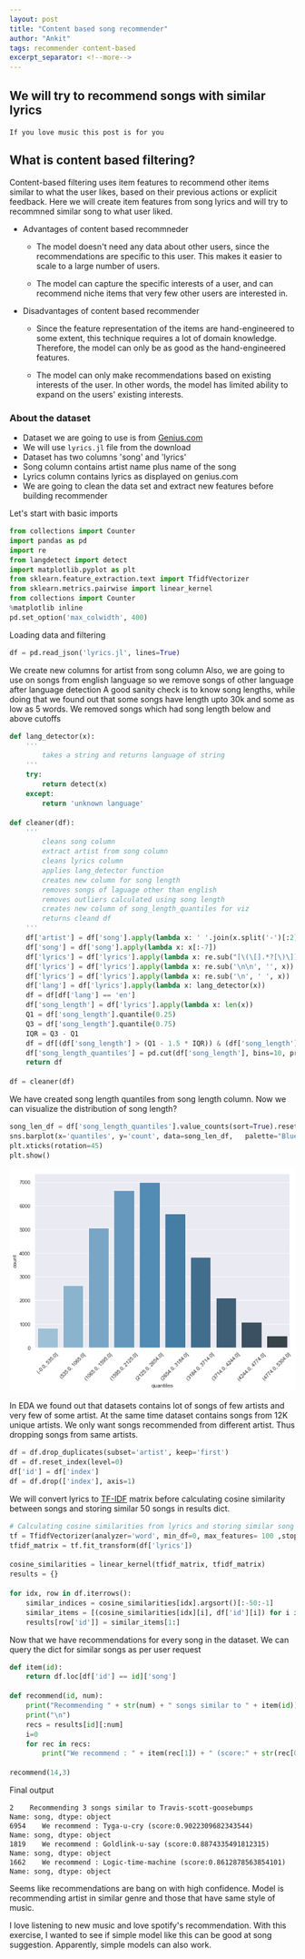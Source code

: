 ```yaml
---
layout: post
title: "Content based song recommender"
author: "Ankit"
tags: recommender content-based
excerpt_separator: <!--more-->
---
```


## We will try to recommend songs with similar lyrics<!--more-->

`If you love music this post is for you`

## What is content based filtering?
Content-based filtering uses item features to recommend other items similar to what the user likes, based on their previous actions or explicit feedback. 
Here we will create item features from song lyrics and will try to recommned similar song to what user liked.

+ Advantages of content based recommneder
	+ The model doesn't need any data about other users, since the recommendations are specific to this user. This makes it easier to scale to a large number of users.

	+ The model can capture the specific interests of a user, and can recommend niche items that very few other users are interested in.

+ Disadvantages of content based recommender
	+ Since the feature representation of the items are hand-engineered to some extent, this technique requires a lot of domain knowledge. Therefore, the model can only be as good as the hand-engineered features.

	+ The model can only make recommendations based on existing interests of the user. In other words, the model has limited ability to expand on the users' existing interests.

### About the dataset
+ Dataset we are going to use is from [Genius.com](https://www.cs.cornell.edu/~arb/data/genius-expertise/)
+ We will use `lyrics.jl` file from the download
+ Dataset has two columns 'song' and 'lyrics'
+ Song column contains artist name plus name of the song
+ Lyrics column contains lyrics as displayed on genius.com
+ We are going to clean the data set and extract new features before building recommender

Let's start with basic imports
```python
from collections import Counter
import pandas as pd
import re
from langdetect import detect
import matplotlib.pyplot as plt
from sklearn.feature_extraction.text import TfidfVectorizer
from sklearn.metrics.pairwise import linear_kernel
from collections import Counter
%matplotlib inline
pd.set_option('max_colwidth', 400)
```

Loading data and filtering
```python
df = pd.read_json('lyrics.jl', lines=True)
```
We create new columns for artist from song column
Also, we are going to use on songs from english language so we remove songs of other language after language detection
A good sanity check is to know song lengths, while doing that we found out that some songs have length upto 30k and some as low as 5 words. We removed songs which had song length below and above cutoffs

```python
def lang_detector(x):
    '''
        takes a string and returns language of string
    '''
    try:
        return detect(x)
    except:
        return 'unknown language'

def cleaner(df):
    '''
        cleans song column
        extract artist from song column
        cleans lyrics column
        applies lang_detector function 
        creates new column for song length
        removes songs of laguage other than english
        removes outliers calculated using song length
        creates new column of song_length_quantiles for viz
        returns cleand df
    '''
    df['artist'] = df['song'].apply(lambda x: ' '.join(x.split('-')[:2]))
    df['song'] = df['song'].apply(lambda x: x[:-7])    
    df['lyrics'] = df['lyrics'].apply(lambda x: re.sub("[\(\[].*?[\)\]]", "", x))
    df['lyrics'] = df['lyrics'].apply(lambda x: re.sub('\n\n', '', x))
    df['lyrics'] = df['lyrics'].apply(lambda x: re.sub('\n', ' ', x))
    df['lang'] = df['lyrics'].apply(lambda x: lang_detector(x))
    df = df[df['lang'] == 'en']
    df['song_length'] = df['lyrics'].apply(lambda x: len(x))
    Q1 = df['song_length'].quantile(0.25)
    Q3 = df['song_length'].quantile(0.75)
    IQR = Q3 - Q1
    df = df[(df['song_length'] > (Q1 - 1.5 * IQR)) & (df['song_length'] < (Q3 + 1.5 * IQR))]
    df['song_length_quantiles'] = pd.cut(df['song_length'], bins=10, precision=0)    
    return df

df = cleaner(df)
```

We have created song length quantiles from song length column. Now we can visualize the distribution of song length?
```python
song_len_df = df['song_length_quantiles'].value_counts(sort=True).reset_index().rename(columns={'index': 'quantiles', 'song_length_quantiles':'count'})
sns.barplot(x='quantiles', y='count', data=song_len_df,   palette="Blues_d")
plt.xticks(rotation=45)
plt.show()
```
![Song length distribution](/assets/content_recomender.png)

In EDA we found out that datasets contains lot of songs of few artists and very few of some artist. At the same time dataset contains songs from 12K unique artists. We only want songs recommended from different artist. Thus dropping songs from same artists.
```python
df = df.drop_duplicates(subset='artist', keep='first')
df = df.reset_index(level=0)
df['id'] = df['index']
df = df.drop(['index'], axis=1)
```

We will convert lyrics to [TF-IDF](https://en.wikipedia.org/wiki/Tf%E2%80%93idf) matrix before calculating cosine similarity between songs and storing similar 50 songs in results dict. 
```python
# Calculating cosine similarities from lyrics and storing similar song results in results dict
tf = TfidfVectorizer(analyzer='word', min_df=0, max_features= 100 ,stop_words='english', lowercase=True)
tfidf_matrix = tf.fit_transform(df['lyrics'])

cosine_similarities = linear_kernel(tfidf_matrix, tfidf_matrix)
results = {}

for idx, row in df.iterrows():
    similar_indices = cosine_similarities[idx].argsort()[:-50:-1]
    similar_items = [(cosine_similarities[idx][i], df['id'][i]) for i in similar_indices]
    results[row['id']] = similar_items[1:]
```

Now that we have recommendations for every song in the dataset. We can query the dict for similar songs as per user request
```python
def item(id):
    return df.loc[df['id'] == id]['song']

def recommend(id, num):
    print("Recommending " + str(num) + " songs similar to " + item(id))
    print("\n")
    recs = results[id][:num]
    i=0
    for rec in recs:
        print("We recommend : " + item(rec[1]) + " (score:" + str(rec[0]) + ")")

recommend(14,3)
```
Final output
```
2    Recommending 3 songs similar to Travis-scott-goosebumps
Name: song, dtype: object
6954    We recommend : Tyga-u-cry (score:0.9022309682343544)
Name: song, dtype: object
1819    We recommend : Goldlink-u-say (score:0.8874335491812315)
Name: song, dtype: object
1662    We recommend : Logic-time-machine (score:0.8612878563854101)
Name: song, dtype: object
```

Seems like recommendations are bang on with high confidence. Model is recommending artist in similar
genre and those that have same style of music.

I love listening to new music and love spotify's recommendation. With this exercise, I wanted to see if simple model like this can be good at song suggestion. Apparently, simple models can also work.

